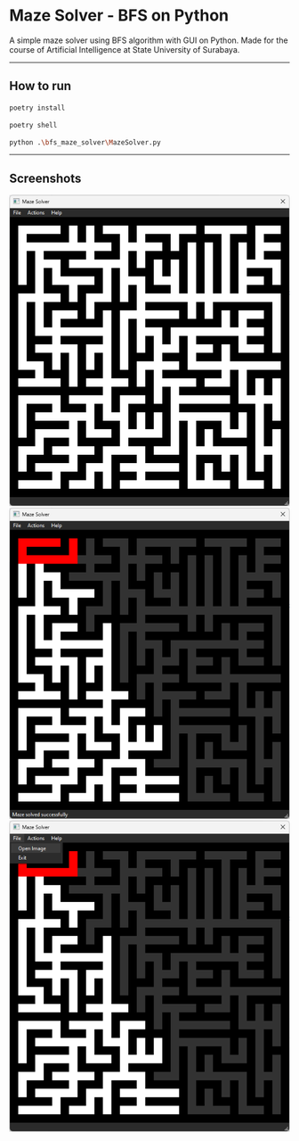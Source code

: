 # Maze Solver - BFS on Python


A simple maze solver using BFS algorithm with GUI on Python. Made for the course of Artificial Intelligence at State University of Surabaya. 

---
## How to run
```bash
poetry install
```
```bash
poetry shell
```
```bash
python .\bfs_maze_solver\MazeSolver.py 
```
---

## Screenshots
<img src="docs/1.png">
<img src="docs/2.png">
<img src="docs/3.png">